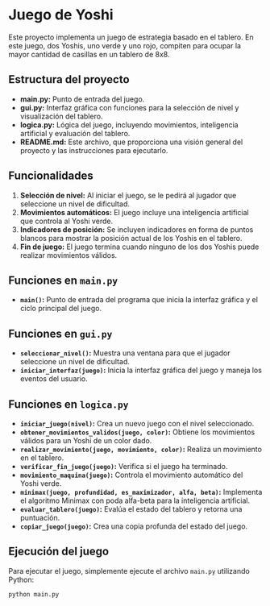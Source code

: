 # Juego de Yoshi

Este proyecto implementa un juego de estrategia basado en el tablero. En este juego, dos Yoshis, uno verde y uno rojo, compiten para ocupar la mayor cantidad de casillas en un tablero de 8x8.

## Estructura del proyecto

- **main.py:** Punto de entrada del juego.
- **gui.py:** Interfaz gráfica con funciones para la selección de nivel y visualización del tablero.
- **logica.py:** Lógica del juego, incluyendo movimientos, inteligencia artificial y evaluación del tablero.
- **README.md:** Este archivo, que proporciona una visión general del proyecto y las instrucciones para ejecutarlo.

## Funcionalidades

1. **Selección de nivel:** Al iniciar el juego, se le pedirá al jugador que seleccione un nivel de dificultad.
2. **Movimientos automáticos:** El juego incluye una inteligencia artificial que controla al Yoshi verde.
3. **Indicadores de posición:** Se incluyen indicadores en forma de puntos blancos para mostrar la posición actual de los Yoshis en el tablero.
4. **Fin de juego:** El juego termina cuando ninguno de los dos Yoshis puede realizar movimientos válidos.

## Funciones en `main.py`

- **`main()`:** Punto de entrada del programa que inicia la interfaz gráfica y el ciclo principal del juego.

## Funciones en `gui.py`

- **`seleccionar_nivel()`:** Muestra una ventana para que el jugador seleccione un nivel de dificultad.
- **`iniciar_interfaz(juego)`:** Inicia la interfaz gráfica del juego y maneja los eventos del usuario.

## Funciones en `logica.py`

- **`iniciar_juego(nivel)`:** Crea un nuevo juego con el nivel seleccionado.
- **`obtener_movimientos_validos(juego, color)`:** Obtiene los movimientos válidos para un Yoshi de un color dado.
- **`realizar_movimiento(juego, movimiento, color)`:** Realiza un movimiento en el tablero.
- **`verificar_fin_juego(juego)`:** Verifica si el juego ha terminado.
- **`movimiento_maquina(juego)`:** Controla el movimiento automático del Yoshi verde.
- **`minimax(juego, profundidad, es_maximizador, alfa, beta)`:** Implementa el algoritmo Minimax con poda alfa-beta para la inteligencia artificial.
- **`evaluar_tablero(juego)`:** Evalúa el estado del tablero y retorna una puntuación.
- **`copiar_juego(juego)`:** Crea una copia profunda del estado del juego.

## Ejecución del juego

Para ejecutar el juego, simplemente ejecute el archivo `main.py` utilizando Python:

```bash
python main.py
